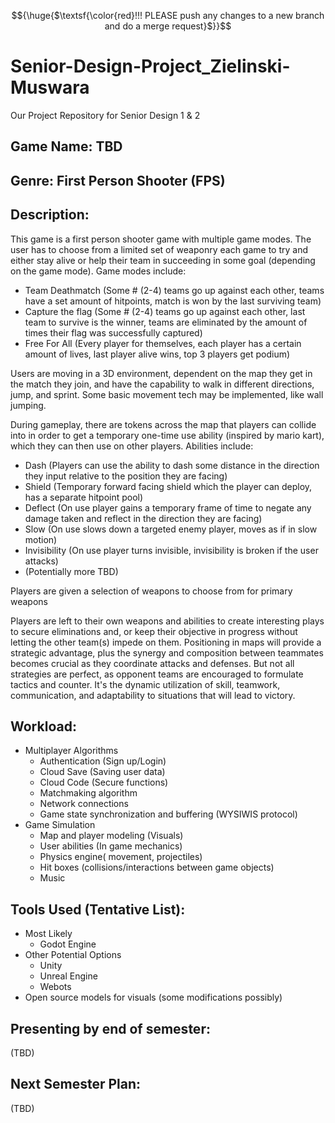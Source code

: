 $${\huge{$\textsf{\color{red}!!! PLEASE push any changes to a new branch and do a merge request}$}}$$

# Senior-Design-Project_Zielinski-Muswara
Our Project Repository for Senior Design 1 &amp; 2

## Game Name: TBD

## Genre: First Person Shooter (FPS)

## Description:
This game is a first person shooter game with multiple game modes. The user has to choose from a limited set of weaponry each game to try and either stay alive or help their team in succeeding in some goal (depending on the game mode). Game modes include:

* Team Deathmatch (Some # (2-4) teams go up against each other, teams have a set amount of hitpoints, match is won by the last surviving team)
* Capture the flag (Some # (2-4) teams go up against each other, last team to survive is the winner, teams are eliminated by the amount of times their flag was successfully captured)
* Free For All (Every player for themselves, each player has a certain amount of lives, last player alive wins, top 3 players get podium)

Users are moving in a 3D environment, dependent on the map they get in the match they join, and have the capability to walk in different directions, jump, and sprint. Some basic movement tech may be implemented, like wall jumping.

During gameplay, there are tokens across the map that players can collide into in order to get a temporary one-time use ability (inspired by mario kart), which they can then use on other players. Abilities include:

* Dash (Players can use the ability to dash some distance in the direction they input relative to the position they are facing)
* Shield (Temporary forward facing shield which the player can deploy, has a separate hitpoint pool)
* Deflect (On use player gains a temporary frame of time to negate any damage taken and reflect in the direction they are facing)
* Slow (On use slows down a targeted enemy player, moves as if in slow motion)
* Invisibility (On use player turns invisible, invisibility is broken if the user attacks)
* (Potentially more TBD)

Players are given a selection of weapons to choose from for primary weapons

Players are left to their own weapons and abilities to create interesting plays to secure eliminations and, or keep their objective in progress without letting the other team(s) impede on them. Positioning in maps will provide a strategic advantage, plus the synergy and composition between teammates becomes crucial as they coordinate attacks and defenses. But not all strategies are perfect, as opponent teams are encouraged to formulate tactics and counter. It's the dynamic utilization of skill, teamwork, communication, and adaptability to situations that will lead to victory.

## Workload: 
* Multiplayer Algorithms
    * Authentication (Sign up/Login)
    * Cloud Save (Saving user data)
    * Cloud Code (Secure functions)
    * Matchmaking algorithm 
    * Network connections
    * Game state synchronization and buffering (WYSIWIS protocol)
* Game Simulation
    * Map and player modeling (Visuals)
    * User abilities (In game mechanics)
    * Physics engine( movement, projectiles)
    * Hit boxes (collisions/interactions between game objects)
    * Music

## Tools Used (Tentative List):
* Most Likely
    * Godot Engine
* Other Potential Options
    * Unity
    * Unreal Engine
    * Webots
* Open source models for visuals (some modifications possibly)

## Presenting by end of semester:
(TBD)

## Next Semester Plan:
(TBD)
